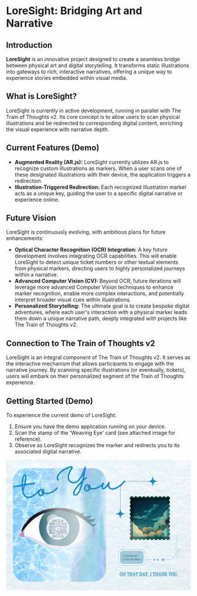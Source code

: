 # LoreSight: Bridging Art and Narrative

## Introduction

**LoreSight** is an innovative project designed to create a seamless bridge between physical art and digital storytelling. It transforms static illustrations into gateways to rich, interactive narratives, offering a unique way to experience stories embedded within visual media.

## What is LoreSight?

LoreSight is currently in active development, running in parallel with The Train of Thoughts v2. Its core concept is to allow users to scan physical illustrations and be redirected to corresponding digital content, enriching the visual experience with narrative depth.

## Current Features (Demo)

- **Augmented Reality (AR.js):** LoreSight currently utilizes AR.js to recognize custom illustrations as markers. When a user scans one of these designated illustrations with their device, the application triggers a redirection.
- **Illustration-Triggered Redirection:** Each recognized illustration marker acts as a unique key, guiding the user to a specific digital narrative or experience online.

## Future Vision

LoreSight is continuously evolving, with ambitious plans for future enhancements:

- **Optical Character Recognition (OCR) Integration:** A key future development involves integrating OCR capabilities. This will enable LoreSight to detect unique ticket numbers or other textual elements from physical markers, directing users to highly personalized journeys within a narrative.
- **Advanced Computer Vision (CV):** Beyond OCR, future iterations will leverage more advanced Computer Vision techniques to enhance marker recognition, enable more complex interactions, and potentially interpret broader visual cues within illustrations.
- **Personalized Storytelling:** The ultimate goal is to create bespoke digital adventures, where each user's interaction with a physical marker leads them down a unique narrative path, deeply integrated with projects like The Train of Thoughts v2.

## Connection to The Train of Thoughts v2

LoreSight is an integral component of The Train of Thoughts v2. It serves as the interactive mechanism that allows participants to engage with the narrative journey. By scanning specific illustrations (or eventually, tickets), users will embark on their personalized segment of the Train of Thoughts experience.

## Getting Started (Demo)

To experience the current demo of LoreSight:

1.  Ensure you have the demo application running on your device.
2.  Scan the stamp of the 'Weaving Eye' card (see attached image for reference).
3.  Observe as LoreSight recognizes the marker and redirects you to its associated digital narrative.

![Weaving Eye Card](./public/Waving-eye.jpg)

